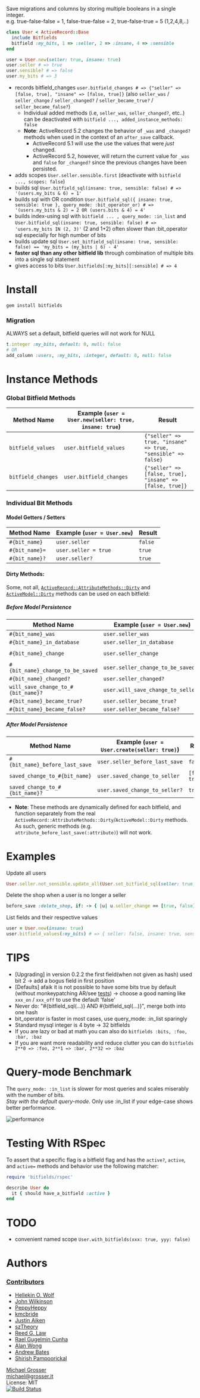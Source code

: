 Save migrations and columns by storing multiple booleans in a single integer.<br/>
e.g. true-false-false = 1, false-true-false = 2,  true-false-true = 5 (1,2,4,8,..)

```ruby
class User < ActiveRecord::Base
  include Bitfields
  bitfield :my_bits, 1 => :seller, 2 => :insane, 4 => :sensible
end

user = User.new(seller: true, insane: true)
user.seller # => true
user.sensible? # => false
user.my_bits # => 3
```

 - records bitfield_changes `user.bitfield_changes # => {"seller" => [false, true], "insane" => [false, true]}` (also `seller_was` / `seller_change` / `seller_changed?` / `seller_became_true?` / `seller_became_false?`)
   - Individual added methods (i.e, `seller_was`, `seller_changed?`, etc..) can be deactivated with `bitfield ..., added_instance_methods: false`
   - **Note**: ActiveRecord 5.2 changes the behavior of `_was` and `_changed?` methods when used in the context of an `after_save` callback.
     - ActiveRecord 5.1 will use the use the values that were _just_ changed.
     - ActiveRecord 5.2, however, will return the current value for `_was` and `false` for `_changed?` since the previous changes have been persisted.
 - adds scopes `User.seller.sensible.first` (deactivate with `bitfield ..., scopes: false`)
 - builds sql `User.bitfield_sql(insane: true, sensible: false) # => '(users.my_bits & 6) = 1'`
 - builds sql with OR condition `User.bitfield_sql({ insane: true, sensible: true }, query_mode: :bit_operator_or) # => '(users.my_bits & 2) = 2 OR (users.bits & 4) = 4'`
 - builds index-using sql with `bitfield ... , query_mode: :in_list` and `User.bitfield_sql(insane: true, sensible: false) # => 'users.my_bits IN (2, 3)'` (2 and 1+2) often slower than :bit_operator sql especially for high number of bits
 - builds update sql `User.set_bitfield_sql(insane: true, sensible: false) == 'my_bits = (my_bits | 6) - 4'`
 - **faster sql than any other bitfield lib** through combination of multiple bits into a single sql statement
 - gives access to bits `User.bitfields[:my_bits][:sensible] # => 4`

Install
=======

```
gem install bitfields
```

### Migration
ALWAYS set a default, bitfield queries will not work for NULL

```ruby
t.integer :my_bits, default: 0, null: false
# OR
add_column :users, :my_bits, :integer, default: 0, null: false
```

Instance Methods
================

### Global Bitfield Methods
| Method Name        | Example (`user = User.new(seller: true, insane: true`)  | Result                                                      |
|--------------------|---------------------------------------------------------|-------------------------------------------------------------|
| `bitfield_values`  | `user.bitfield_values`                                  | `{"seller" => true, "insane" => true, "sensible" => false}` |
| `bitfield_changes` | `user.bitfield_changes`                                 | `{"seller" => [false, true], "insane" => [false, true]}`    |

### Individual Bit Methods
#### Model Getters / Setters
| Method Name    | Example (`user = User.new`) | Result  |
|----------------|-----------------------------|---------|
| `#{bit_name}`  | `user.seller`               | `false` |
| `#{bit_name}=` | `user.seller = true`        | `true`  |
| `#{bit_name}?` | `user.seller?`              | `true`  |

#### Dirty Methods:

Some, not all, [`ActiveRecord::AttributeMethods::Dirty`](https://api.rubyonrails.org/v5.1.7/classes/ActiveRecord/AttributeMethods/Dirty.html) and [`ActiveModel::Dirty`](https://api.rubyonrails.org/v5.1.7/classes/ActiveModel/Dirty.html) methods can be used on each bitfield:

##### Before Model Persistence
| Method Name                        | Example (`user = User.new`)        | Result          |
|------------------------------------|------------------------------------|-----------------|
| `#{bit_name}_was`                  | `user.seller_was`                  | `false`         |
| `#{bit_name}_in_database`          | `user.seller_in_database`          | `false`         |
| `#{bit_name}_change`               | `user.seller_change`               | `[false, true]` |
| `#{bit_name}_change_to_be_saved`   | `user.seller_change_to_be_saved`   | `[false, true]` |
| `#{bit_name}_changed?`             | `user.seller_changed?`             | `true`          |
| `will_save_change_to_#{bit_name}?` | `user.will_save_change_to_seller?` | `true`          |
| `#{bit_name}_became_true?`         | `user.seller_became_true?`         | `true`          |
| `#{bit_name}_became_false?`        | `user.seller_became_false?`        | `false`         |


##### After Model Persistence
| Method Name                    | Example (`user = User.create(seller: true)`)      | Result          |
|--------------------------------|---------------------------------------------------|-----------------|
| `#{bit_name}_before_last_save` | `user.seller_before_last_save`                    | `false`         |
| `saved_change_to_#{bit_name}`  | `user.saved_change_to_seller`                     | `[false, true]` |
| `saved_change_to_#{bit_name}?` | `user.saved_change_to_seller?`                    | `true`          |

  - **Note**: These methods are dynamically defined for each bitfield, and function separately from the real `ActiveRecord::AttributeMethods::Dirty`/`ActiveModel::Dirty` methods. As such, generic methods (e.g. `attribute_before_last_save(:attribute)`) will not work.

Examples
========
Update all users

```ruby
User.seller.not_sensible.update_all(User.set_bitfield_sql(seller: true, insane: true))
```

Delete the shop when a user is no longer a seller

```ruby
before_save :delete_shop, if: -> { |u| u.seller_change == [true, false] }
```

List fields and their respective values

```ruby
user = User.new(insane: true)
user.bitfield_values(:my_bits) # => { seller: false, insane: true, sensible: false }
```

TIPS
====
 - [Upgrading] in version 0.2.2 the first field(when not given as hash) used bit 2 -> add a bogus field in first position
 - [Defaults] afaik it is not possible to have some bits true by default (without monkeypatching AR/see [tests](https://github.com/grosser/bitfields/commit/2170dc546e2c4f1187089909a80e8602631d0796)) -> choose a good naming like `xxx_on` / `xxx_off` to use the default 'false'
 - Never do: "#{bitfield_sql(...)} AND #{bitfield_sql(...)}", merge both into one hash
 - bit_operator is faster in most cases, use query_mode: :in_list sparingly
 - Standard mysql integer is 4 byte -> 32 bitfields
 - If you are lazy or bad at math you can also do `bitfields :bits, :foo, :bar, :baz`
 - If you are want more readability and reduce clutter you can do `bitfields 2**0 => :foo, 2**1 => :bar, 2**32 => :baz`

Query-mode Benchmark
=========
The `query_mode: :in_list` is slower for most queries and scales miserably with the number of bits.<br/>
*Stay with the default query-mode*. Only use :in_list if your edge-case shows better performance.

![performance](http://chart.apis.google.com/chart?chtt=bit-operator+vs+IN+--+with+index&chd=s:CEGIKNPRUW,DEHJLOQSVX,CFHKMPSYXZ,DHJMPSVYbe,DHLPRVZbfi,FKOUZeinsx,FLQWbglqw2,HNTZfkqw19,BDEGHJLMOP,BDEGIKLNOQ,BDFGIKLNPQ,BDFGILMNPR,BDFHJKMOQR,BDFHJLMOQS,BDFHJLNPRT,BDFHJLNPRT&chxt=x,y&chxl=0:|100K|200K|300K|400K|500K|600K|700K|800K|900K|1000K|1:|0|1441.671ms&cht=lc&chs=600x500&chdl=2bits+%28in%29|3bits+%28in%29|4bits+%28in%29|6bits+%28in%29|8bits+%28in%29|10bits+%28in%29|12bits+%28in%29|14bits+%28in%29|2bits+%28bit%29|3bits+%28bit%29|4bits+%28bit%29|6bits+%28bit%29|8bits+%28bit%29|10bits+%28bit%29|12bits+%28bit%29|14bits+%28bit%29&chco=0000ff,0000ee,0000dd,0000cc,0000bb,0000aa,000099,000088,ff0000,ee0000,dd0000,cc0000,bb0000,aa0000,990000,880000)

Testing With RSpec
=========

To assert that a specific flag is a bitfield flag and has the `active?`, `active`, and `active=` methods and behavior use the following matcher:

````ruby
require 'bitfields/rspec'

describe User do
  it { should have_a_bitfield :active }
end
````

TODO
====
 - convenient named scope `User.with_bitfields(xxx: true, yyy: false)`

Authors
=======
### [Contributors](http://github.com/grosser/bitfields/contributors)
 - [Hellekin O. Wolf](https://github.com/hellekin)
 - [John Wilkinson](https://github.com/jcwilk)
 - [PeppyHeppy](https://github.com/peppyheppy)
 - [kmcbride](https://github.com/kmcbride)
 - [Justin Aiken](https://github.com/JustinAiken)
 - [szTheory](https://github.com/szTheory)
 - [Reed G. Law](https://github.com/reedlaw)
 - [Rael Gugelmin Cunha](https://github.com/reedlaw)
 - [Alan Wong](https://github.com/naganowl)
 - [Andrew Bates](https://github.com/a-bates)
 - [Shirish Pampoorickal](https://github.com/shirish-pampoorickal)

[Michael Grosser](http://grosser.it)<br/>
michael@grosser.it<br/>
License: MIT<br/>
[![Build Status](https://travis-ci.org/grosser/bitfields.png)](https://travis-ci.org/grosser/bitfields)
